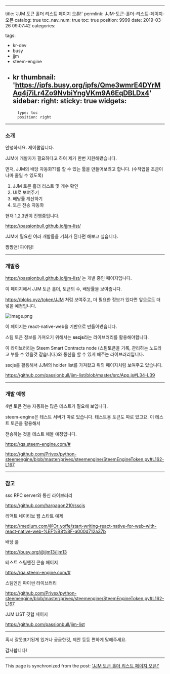 
---
title: 'JJM 토큰 홀더 리스트 페이지 오픈!'
permlink: JJM-토큰-홀더-리스트-페이지-오픈
catalog: true
toc_nav_num: true
toc: true
position: 9999
date: 2019-03-26 09:07:42
categories:

tags:
- kr-dev
- busy
- jjm
- steem-engine
- kr
thumbnail: 'https://ipfs.busy.org/ipfs/Qme3wmrE4DYrMAq4j7iLr4Zo9NvbiYngVKm9A6EqDBLDx4'
sidebar:
    right:
        sticky: true
widgets:
    -
        type: toc
        position: right
---


<h3>소개</h3>
<p>안녕하세요. 제이콥입니다.</p>
<p>JJM에 개발자가 필요하다고 하여 제가 한번 지원해봤습니다.</p>
<p>먼저, JJM의 배당 자동화??를 할 수 있는 툴을 만들어보려고 합니다. (수작업을 조금이나마 줄일 수 있도록)</p>
<ol>
<li>JJM 토큰 홀더 리스트 및 개수 확인</li>
<li>UI로 보여주기</li>
<li>배당률 계산하기</li>
<li>토큰 전송 자동화</li>
</ol>
<p>현재 1,2,3번이 진행중입니다.</p>
<p><a href="https://passionbull.github.io/jjm-list/">https://passionbull.github.io/jjm-list/</a></p>
<p>JJM에 필요한 여러 개발들을 기회가 된다면 해보고 싶습니다.</p>
<p>짱짱맨! 파이팅!</p>
<hr />
<h3>개발중</h3>
<p><a href="https://passionbull.github.io/jjm-list/">https://passionbull.github.io/jjm-list/</a> 는 개발 중인 페이지입니다.</p>
<p>이 페이지에서 JJM 토큰 홀더, 토큰의 수, 배당률을 보여줍니다.</p>
<p><a href="https://bloks.xyz/token/JJM">https://bloks.xyz/token/JJM</a> 처럼 보여주고, 더 필요한 정보가 있다면 앞으로도 더 넣을 예정입니다.</p>

![image.png](https://ipfs.busy.org/ipfs/Qme3wmrE4DYrMAq4j7iLr4Zo9NvbiYngVKm9A6EqDBLDx4)


<p>이 페이지는 react-native-web을 기반으로 만들어봤습니다.</p>
<p>스팀 토큰 정보를 가져오기 위해서는 <strong>sscjs</strong>라는 라이브러리를 활용해야합니다.</p>
<p>이 라이브러리는 Steem Smart Contracts node (스팀토큰을 기록, 관리하는 노드라고 부를 수 있을것 같습니다.)와 통신을 할 수 있게 해주는 라이브러리입니다.</p>
<p>sscjs를 활용해서 JJM의 holder list를 가져왔고 위의 페이지처럼 보여주고 있습니다.</p>
<p><a href="https://github.com/passionbull/jjm-list/blob/master/src/App.js#L34-L39">https://github.com/passionbull/jjm-list/blob/master/src/App.js#L34-L39</a></p>
<hr />
<h3>개발 예정</h3>
<p>4번 토큰 전송 자동화는 많은 테스트가 필요해 보입니다.</p>
<p>steem-engine은 테스트 서버가 따로 있습니다. 테스트용 토큰도 따로 있고요. 이 테스트 토큰을 활용해서</p>
<p>전송하는 것을 테스트 해볼 예정입니다.</p>
<p><a href="https://qa.steem-engine.com/#">https://qa.steem-engine.com/#</a></p>
<p><a href="https://github.com/Privex/python-steemengine/blob/master/privex/steemengine/SteemEngineToken.py#L162-L167">https://github.com/Privex/python-steemengine/blob/master/privex/steemengine/SteemEngineToken.py#L162-L167</a></p>
<hr />
<h3>참고</h3>
<p>ssc RPC server와 통신 라이브러리</p>
<p><a href="https://github.com/harpagon210/sscjs">https://github.com/harpagon210/sscjs</a></p>
<p>리액트 네이티브 웹 스타트 예제</p>
<p><a href="https://medium.com/@Or_yoffe/start-writing-react-native-for-web-with-react-native-web-%EF%B8%8F-a000d712a37b">https://medium.com/@Or_yoffe/start-writing-react-native-for-web-with-react-native-web-%EF%B8%8F-a000d712a37b</a></p>
<p>배당 룰</p>
<p><a href="https://busy.org/@jjm13/jjm13">https://busy.org/@jjm13/jjm13</a></p>
<p>테스트 스팀엔진 콘솔 페이지</p>
<p><a href="https://qa.steem-engine.com/#">https://qa.steem-engine.com/#</a></p>
<p>스팀엔진 파이썬 라이브러리</p>
<p><a href="https://github.com/Privex/python-steemengine/blob/master/privex/steemengine/SteemEngineToken.py#L162-L167">https://github.com/Privex/python-steemengine/blob/master/privex/steemengine/SteemEngineToken.py#L162-L167</a></p>
<p>JJM LIST 깃헙 페이지</p>
<p><a href="https://github.com/passionbull/jjm-list">https://github.com/passionbull/jjm-list</a></p>
<hr />
<p>혹시 잘못표기된게 있거나 궁금한것, 제안 등등 편하게 말해주세요.</p>
<p>감사합니다!</p>


- - -

This page is synchronized from the post: ['JJM 토큰 홀더 리스트 페이지 오픈!'](https://steempeak.com/@jacobyu/1945-jjm-holders-page)
